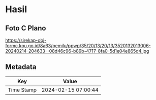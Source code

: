# Hasil

## Foto C Plano

https://sirekap-obj-formc.kpu.go.id/8a63/pemilu/ppwp/35/20/13/20/13/3520132013006-20240214-204633--08d46c96-b89b-4717-8fa0-5d1e04e865d4.jpg


## Metadata

| Key        | Value               |
| ---------- | ------------------- |
| Time Stamp | 2024-02-15 07:00:44 |



